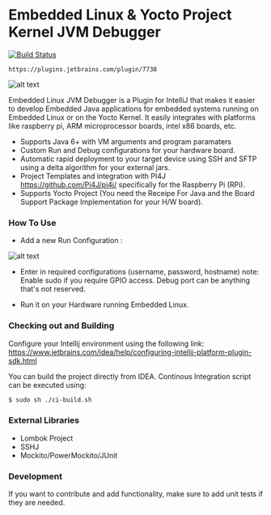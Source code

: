 Embedded Linux & Yocto Project Kernel JVM Debugger
=============================
[![Build Status](https://travis-ci.org/asebak/embeddedlinux-jvmdebugger-intellij.svg?branch=master)](https://travis-ci.org/asebak/embeddedlinux-jvmdebugger-intellij)

```
https://plugins.jetbrains.com/plugin/7738
```

![alt text][logo]

Embedded Linux JVM Debugger is a Plugin for IntelliJ that makes it easier to develop Embedded Java applications for embedded systems running on Embedded Linux or on the Yocto Kernel.  It easily integrates with platforms like raspberry pi, ARM microprocessor boards, intel x86 boards, etc.

  - Supports Java 6+ with VM arguments and program paramaters
  - Custom Run and Debug configurations for your hardware board.
  - Automatic rapid deployment to your target device using SSH and SFTP using a delta algorithm for your external jars.
  - Project Templates and integration with PI4J https://github.com/Pi4J/pi4j/ specifically for the Raspberry Pi (RPi).
  - Supports Yocto Project (You need the Receipe For Java and the Board Support Package Implementation for your H/W board).


### How To Use

- Add a new Run Configuration : 

![alt text][config]

- Enter in required configurations (username, password, hostname) note: Enable sudo if you require GPIO access. Debug port can be anything that's not reserved.

- Run it on your Hardware running Embedded Linux.

### Checking out and Building

Configure your Intellij environment using the following link: https://www.jetbrains.com/idea/help/configuring-intellij-platform-plugin-sdk.html

You can build the project directly from IDEA.  Continous Integration script can be executed using:
```sh
$ sudo sh ./ci-build.sh
```

### External Libraries
* Lombok Project
* SSHJ
* Mockito/PowerMockito/JUnit

### Development

If you want to contribute and add functionality, make sure to add unit tests if they are needed.

[logo]: https://raw.githubusercontent.com/asebak/raspberrypi-intellij/master/sample1.png
"Sample Build Output"

[config]: https://raw.githubusercontent.com/asebak/raspberrypi-intellij/master/sample2.png
"Sample Run Configuration"
